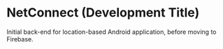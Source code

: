 NetConnect (Development Title)
==============================

Initial back-end for location-based Android application, before moving to Firebase.

